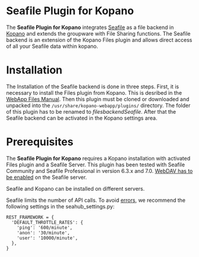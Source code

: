 # Seafile Plugin for Kopano
The **Seafile Plugin for Kopano** integrates [Seafile](https://seafile.com) as a file backend in [Kopano](https://kopano.com) and extends the groupware with File Sharing functions. The Seafile backend is an extension of the Kopano Files plugin and allows direct access of all your Seafile data within kopano.

# Installation

The Installation of the Seafile backend is done in three steps. First, it is necessary to install the Files plugin from Kopano. This is desribed in the [WebApp Files Manual](https://documentation.kopano.io/webapp_files_manual/). Then this plugin must be cloned or downloaded and unpacked into the ```/usr/share/kopano-webapp/plugins/``` directory. The folder of this plugin has to be renamed to *filesbackendSeafile*. After that the Seafile backend can be activated in the Kopano settings area.

# Prerequisites

The **Seafile Plugin for Kopano** requires a Kopano installation with activated Files plugin and a Seafile Server. This plugin has been tested with Seafile Community and Seafile Professional in version 6.3.x and 7.0. [WebDAV has to be enabled](https://manual.seafile.com/extension/webdav.html) on the Seafile server. 

Seafile and Kopano can be installed on different servers.

Seafile limits the number of API calls. To avoid [errors](https://forum.seafile.com/t/seafile-response-429-detail-request-was-throttled-expected-available-in-x-second/4093/5), we recommend the following settings in the seahub_settings.py:
```
REST_FRAMEWORK = {
  'DEFAULT_THROTTLE_RATES': {
    'ping': '600/minute',
    'anon': '30/minute',
    'user': '10000/minute',
  },
}
```

